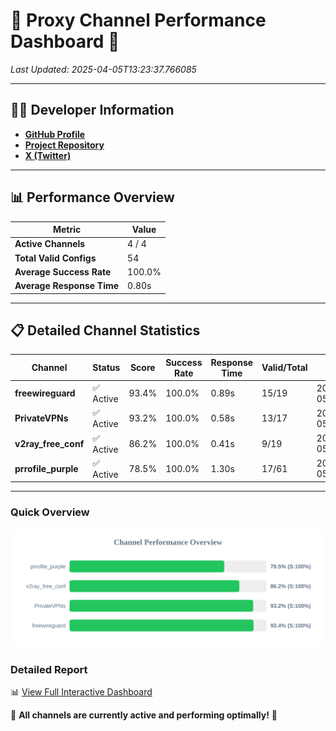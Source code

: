 # 🌟 Proxy Channel Performance Dashboard 🌟

_Last Updated: 2025-04-05T13:23:37.766085_

---

## 👩‍💻 Developer Information

- **[GitHub Profile](https://github.com/4n0nymou3)**  
- **[Project Repository](https://github.com/4n0nymou3/multi-proxy-config-fetcher)**  
- **[X (Twitter)](https://x.com/4n0nymou3)**  

---

## 📊 Performance Overview

| Metric                | Value       |
|-----------------------|-------------|
| **Active Channels**   | 4 / 4       |
| **Total Valid Configs** | 54          |
| **Average Success Rate** | 100.0%      |
| **Average Response Time** | 0.80s       |

---

## 📋 Detailed Channel Statistics

| Channel          | Status     | Score  | Success Rate | Response Time | Valid/Total | Last Success               |
|------------------|------------|--------|--------------|---------------|-------------|----------------------------|
| **freewireguard**  | ✅ Active  | 93.4%  | 100.0% | 0.89s         | 15/19       | 2025-04-05T13:23:37.764345 |
| **PrivateVPNs**  | ✅ Active  | 93.2%  | 100.0% | 0.58s         | 13/17       | 2025-04-05T13:23:36.850503 |
| **v2ray_free_conf**  | ✅ Active  | 86.2%  | 100.0% | 0.41s         | 9/19       | 2025-04-05T13:23:36.241889 |
| **prrofile_purple**  | ✅ Active  | 78.5%  | 100.0% | 1.30s         | 17/61       | 2025-04-05T13:23:35.780289 |

---

### Quick Overview
<div align="center">
  <a href="https://raw.githubusercontent.com/nullluser/NullRepo/refs/heads/main/assets/channel_stats_chart.svg">
    <img src="https://raw.githubusercontent.com/nullluser/NullRepo/refs/heads/main/assets/channel_stats_chart.svg" alt="Source Performance Statistics" width="800">
  </a>
</div>

### Detailed Report
📊 [View Full Interactive Dashboard](https://htmlpreview.github.io/?https://github.com/nullluser/NullRepo/blob/main/assets/performance_report.html)

🎉 **All channels are currently active and performing optimally!** 🎉
